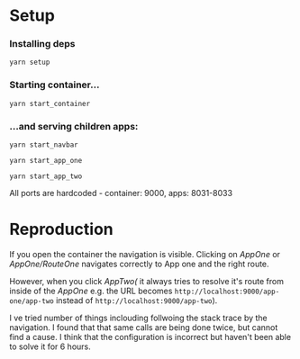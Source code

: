 # Setup
### Installing deps

`yarn setup`

### Starting container...

`yarn start_container`

### ...and serving children apps:

`yarn start_navbar`

`yarn start_app_one`

`yarn start_app_two`


All ports are hardcoded - container: 9000, apps: 8031-8033

# Reproduction
If you open the container the navigation is visible. 
Clicking on _AppOne_ or _AppOne/RouteOne_ navigates correctly to App one and the right route.

However, when you click _AppTwo(_ it always tries to resolve it's route from inside of the _AppOne_ e.g. the URL becomes `http://localhost:9000/app-one/app-two` instead of `http://localhost:9000/app-two`).

I ve tried number of things inclouding follwoing the stack trace by the navigation. I found that that same calls are being done twice, but cannot find a cause. I think that the configuration is incorrect but haven't been able to solve it for 6 hours.




